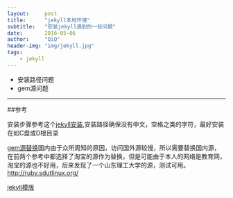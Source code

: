 ```yaml
---
layout:     post
title:      "jekyll本地环境"
subtitle:   "安装jekyll遇到的一些问题"
date:       2016-05-06
author:     "QiQ"
header-img: "img/jekyll.jpg"
tags:
    - jekyll
---
```




* 安装路径问题
* gem源问题
---

##参考

安装步骤参考这个[jekyll安装](http://www.pchou.info/web-build/2013/01/05/build-github-blog-page-04.html),安装路径确保没有中文，空格之类的字符，最好安装在如C盘或D根目录

[gem源替换](http://www.haorooms.com/post/gem_not_use)国内由于众所周知的原因，访问国外源较慢，所以需要替换国内源，在前两个参考中都选择了淘宝的源作为替换，但是可能由于本人的网络是教育网，淘宝的源也不好用，后来发现了一个山东理工大学的源，测试可用。http://ruby.sdutlinux.org/

[jekyll模版](http://jekyllthemes.org/)
